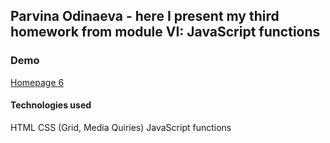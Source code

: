 ## Parvina Odinaeva - here I present my third homework from module VI: JavaScript functions
### Demo
<a rel="noreferrer noopener" target="_blank" href="https://parvinaodinaeva.github.io/homepage6/" title="homepage 6">Homepage 6</a>
#### Technologies used
HTML
CSS (Grid, Media Quiries)
JavaScript functions
